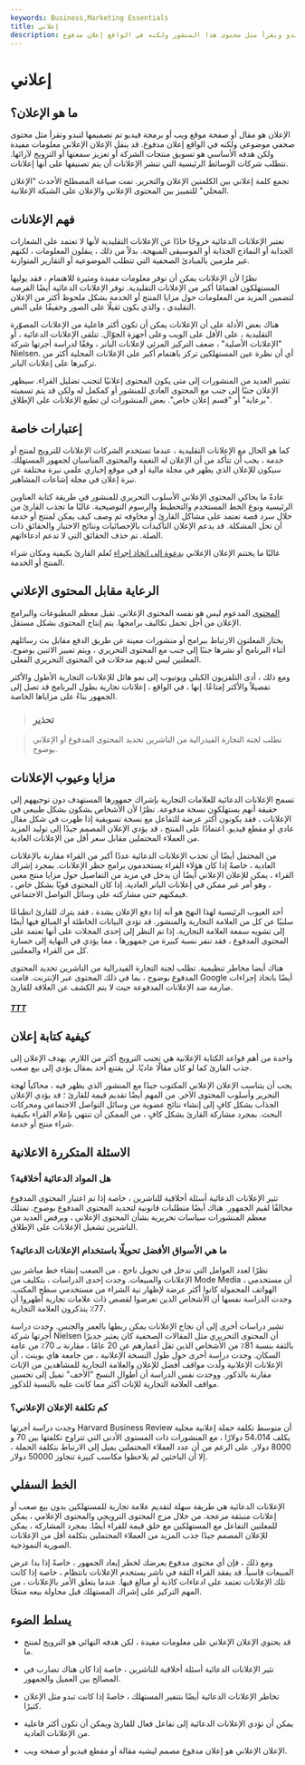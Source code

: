 ```yaml
---
keywords: Business,Marketing Essentials
title: إعلاني
description: الإعلان هو محتوى مجلة أو صحيفة أو موقع ويب يبدو ويقرأ مثل محتوى هذا المنشور ولكنه في الواقع إعلان مدفوع.
---
```


# إعلاني
## ما هو الإعلان؟

الإعلان هو مقال أو صفحة موقع ويب أو برمجة فيديو تم تصميمها لتبدو وتقرأ مثل محتوى صحفي موضوعي ولكنه في الواقع إعلان مدفوع. قد ينقل الإعلان الإعلاني معلومات مفيدة ولكن هدفه الأساسي هو تسويق منتجات الشركة أو تعزيز سمعتها أو الترويج لآرائها. تتطلب شركات الوسائط الرئيسية التي تنشر الإعلانات أن يتم تصنيفها على أنها إعلانات.

تجمع كلمة إعلاني بين الكلمتين الإعلان والتحرير. تمت صياغة المصطلح الأحدث "الإعلان المحلي" للتمييز بين المحتوى الإعلاني والإعلان على الشبكة الإعلانية.

## فهم الإعلانات

تعتبر الإعلانات الدعائية خروجًا حادًا عن الإعلانات التقليدية لأنها لا تعتمد على الشعارات الجذابة أو النماذج الجذابة أو الموسيقى المبهجة. بدلاً من ذلك ، ينقلون المعلومات ، لكنهم غير ملزمين بالمبادئ الصحفية التي تتطلب الموضوعية أو التقارير المتوازنة.

نظرًا لأن الإعلانات يمكن أن توفر معلومات مفيدة ومثيرة للاهتمام ، فقد يوليها المستهلكون اهتمامًا أكبر من الإعلانات التقليدية. توفر الإعلانات الدعائية أيضًا الفرصة لتضمين المزيد من المعلومات حول مزايا المنتج أو الخدمة بشكل ملحوظ أكثر من الإعلان التقليدي ، والذي يكون ثقيلًا على الصور وخفيفًا على النص.

هناك بعض الأدلة على أن الإعلانات يمكن أن تكون أكثر فاعلية من الإعلانات المصوّرة التقليدية ، على الأقل على الويب وعلى أجهزة الجوّال. تتلقى الإعلانات الدعائية ، أو "الإعلانات الأصلية" ، ضعف التركيز المرئي لإعلانات البانر ، وفقًا لدراسة أجرتها شركة Nielsen. أي أن نظرة عين المستهلكين تركز باهتمام أكبر على الإعلانات المحلية أكثر من تركيزها على إعلانات البانر.

تشير العديد من المنشورات إلى متى يكون المحتوى إعلانيًا لتجنب تضليل القراء. سيظهر الإعلان جنبًا إلى جنب مع المحتوى العادي للمنشور أو كمكمل له ولكن قد يتم تسميته "برعاية" أو "قسم إعلان خاص". بعض المنشورات لن تطبع الإعلانات على الإطلاق.

## إعتبارات خاصة

كما هو الحال مع الإعلانات التقليدية ، عندما تستخدم الشركات الإعلانات للترويج لمنتج أو خدمة ، يجب أن تتأكد من أن الإعلان له النغمة والمحتوى المناسبان لجمهور المستهلك. سيكون للإعلان الذي يظهر في مجلة مالية أو في موقع إخباري علمي نبرة مختلفة عن نبرة إعلان في مجلة إشاعات المشاهير.

عادةً ما يحاكي المحتوى الإعلاني الأسلوب التحريري للمنشور في طريقة كتابة العناوين الرئيسية ونوع الخط المستخدم والتخطيط والرسوم التوضيحية. غالبًا ما تجذب القارئ من خلال سرد قصة تعتمد على مشاكل القارئ أو مخاوفه ثم وصف كيف يمكن لمنتج أو خدمة أن تحل المشكلة. قد يدعم الإعلان التأكيدات بالإحصائيات ونتائج الاختبار والحقائق ذات الصلة. تم حذف الحقائق التي لا تدعم ادعاءاتهم.

غالبًا ما يختتم الإعلان الإعلاني [بدعوة إلى اتخاذ إجراء](/call-action-cta) تُعلم القارئ بكيفية ومكان شراء المنتج أو الخدمة.

## الرعاية مقابل المحتوى الإعلاني

[المحتوى](/corporate-sponsorship) المدعوم ليس هو نفسه المحتوى الإعلاني. تقبل معظم المطبوعات والبرامج الإعلان من أجل تحمل تكاليف برامجها. يتم إنتاج المحتوى بشكل مستقل.

يختار المعلنون الارتباط ببرامج أو منشورات معينة عن طريق الدفع مقابل بث رسائلهم أثناء البرنامج أو نشرها جنبًا إلى جنب مع المحتوى التحريري ، ويتم تمييز الاثنين بوضوح. المعلنين ليس لديهم مدخلات في المحتوى التحريري الفعلي.

ومع ذلك ، أدى التلفزيون الكبلي ويوتيوب إلى نمو هائل للإعلانات التجارية الأطول والأكثر تفصيلاً والأكثر إمتاعًا. إنها ، في الواقع ، إعلانات تجارية بطول البرنامج قد تصل إلى الجمهور بناءً على مزاياها الخاصة.

> ### تحذير

> تطلب لجنة التجارة الفيدرالية من الناشرين تحديد المحتوى المدفوع أو الإعلاني بوضوح.

>

## مزايا وعيوب الإعلانات

تسمح الإعلانات الدعائية للعلامات التجارية بإشراك جمهورها المستهدف دون توجيههم إلى حقيقة أنهم يستهلكون نسخة مدفوعة. نظرًا لأن الأشخاص يشكون بشكل طبيعي في الإعلانات ، فقد يكونون أكثر عرضة للتفاعل مع نسخة تسويقية إذا ظهرت في شكل مقال عادي أو مقطع فيديو. اعتمادًا على المنتج ، قد يؤدي الإعلان المصمم جيدًا إلى توليد المزيد من العملاء المحتملين مقابل سعر أقل من الإعلانات العادية.

من المحتمل أيضًا أن تجذب الإعلانات الدعائية عددًا أكبر من القراء مقارنة بالإعلانات العادية ، خاصةً إذا كان هؤلاء القراء يستخدمون برامج حظر الإعلانات. بمجرد إشراك القراء ، يمكن للإعلان الإعلاني أيضًا أن يدخل في مزيد من التفاصيل حول مزايا منتج معين ، وهو أمر غير ممكن في إعلانات البانر العادية. إذا كان المحتوى قويًا بشكل خاص ، فيمكنهم حتى مشاركته على وسائل التواصل الاجتماعي.

أحد العيوب الرئيسية لهذا النهج هو أنه إذا دفع الإعلان بشدة ، فقد يترك للقارئ انطباعًا سلبيًا عن كل من العلامة التجارية والمنشور. قد تؤدي البيانات الخاطئة أو المبالغ فيها أيضًا إلى تشويه سمعة العلامة التجارية. إذا تم النظر إلى إحدى المجلات على أنها تعتمد على المحتوى المدفوع ، فقد تنفر نسبة كبيرة من جمهورها ، مما يؤدي في النهاية إلى خسارة كل من القراء والمعلنين.

هناك أيضا مخاطر تنظيمية. تطلب لجنة التجارة الفيدرالية من الناشرين تحديد المحتوى المدفوع بوضوح ، بما في ذلك المحتوى عبر الإنترنت. قامت Google أيضًا باتخاذ إجراءات صارمة ضد الإعلانات المدفوعة حيث لا يتم الكشف عن العلاقة للقارئ.

<h5> <a href=""> TTT </a> </h5>

## كيفية كتابة إعلان

واحدة من أهم قواعد الكتابة الإعلانية هي تجنب الترويج أكثر من اللازم. يهدف الإعلان إلى جذب القارئ كما لو كان مقالًا عاديًا. لن يقتنع أحد بمقال يؤدي إلى بيع صعب.

يجب أن يتناسب الإعلان الإعلاني المكتوب جيدًا مع المنشور الذي يظهر فيه ، محاكياً لهجة التحرير وأسلوب المحتوى الآخر. من المهم أيضًا تقديم قيمة للقارئ ؛ قد يؤدي الإعلان الجذاب بشكل كافٍ إلى إنشاء نتائج عضوية من وسائل التواصل الاجتماعي ومحركات البحث. بمجرد مشاركة القارئ بشكل كافٍ ، من الممكن أن تنتهي بإعلام القراء بكيفية شراء منتج أو خدمة.

## الاسئلة المتكررة الاعلانية

### هل المواد الدعائية أخلاقية؟

تثير الإعلانات الدعائية أسئلة أخلاقية للناشرين ، خاصة إذا تم اعتبار المحتوى المدفوع مخالفًا لقيم الجمهور. هناك أيضًا متطلبات قانونية لتحديد المحتوى المدفوع بوضوح. تمتلك معظم المنشورات سياسات تحريرية بشأن المحتوى الإعلاني ، ويرفض العديد من الناشرين تشغيل الإعلانات على الإطلاق.

### ما هي الأسواق الأفضل تحويلًا باستخدام الإعلانات الدعائية؟

نظرًا لعدد العوامل التي تدخل في تحويل ناجح ، من الصعب إنشاء خط مباشر بين الإعلانات والمبيعات. وجدت إحدى الدراسات ، بتكليف من Mode Media ، أن مستخدمي الهواتف المحمولة كانوا أكثر عرضة لإظهار نية الشراء من مستخدمي سطح المكتب. وجدت الدراسة نفسها أن الأشخاص الذين تعرضوا لقصص ذات علامات تجارية أظهروا أن 77٪ يتذكرون العلامة التجارية.

تشير دراسات أخرى إلى أن نجاح الإعلانات يمكن ربطها بالعمر والجنس. وجدت دراسة أجرتها شركة Nielsen أن المحتوى التحريري مثل المقالات الصحفية كان يعتبر جديرًا بالثقة بنسبة 81٪ من الأشخاص الذين تقل أعمارهم عن 20 عامًا ، مقارنة بـ 70٪ من عامة السكان. وجدت دراسة أخرى حول طول النسخة الإعلانية ، من جامعة هاي بوينت ، أن الإعلانات الإعلانية ولّدت مواقف أفضل للإعلان والعلامة التجارية للمشاهدين من الإناث مقارنة بالذكور. ووجدت نفس الدراسة أن أطوال النسخ "الأخف" تميل إلى تحسين مواقف العلامة التجارية للإناث أكثر مما كانت عليه بالنسبة للذكور.

### كم تكلفة الإعلان الإعلاني؟

وجدت دراسة أجرتها Harvard Business Review أن متوسط تكلفة حملة إعلانية محلية يكلف 54،014 دولارًا ، مع المنشورات ذات المستوى الأدنى التي تتراوح تكلفتها بين 70 و 8000 دولار. على الرغم من أن عدد العملاء المحتملين يميل إلى الارتباط بتكلفة الحملة ، إلا أن الباحثين لم يلاحظوا مكاسب كبيرة تتجاوز 50000 دولار.

## الخط السفلي

الإعلانات الدعائية هي طريقة سهلة لتقديم علامة تجارية للمستهلكين بدون بيع صعب أو إعلانات منبثقة مزعجة. من خلال مزج المحتوى الترويجي والمحتوى الإعلامي ، يمكن للمعلنين التفاعل مع المستهلكين مع خلق قيمة للقراء أيضًا. بمجرد المشاركة ، يمكن للإعلان المصمم جيدًا جذب المزيد من العملاء المحتملين بتكلفة أقل من الإعلانات الصورية النموذجية.

ومع ذلك ، فإن أي محتوى مدفوع يعرضك لخطر إبعاد الجمهور ، خاصةً إذا بدا عرض المبيعات قاسياً. قد يفقد القراء الثقة في ناشر يستخدم الإعلانات بانتظام ، خاصة إذا كانت تلك الإعلانات تعتمد على ادعاءات كاذبة أو مبالغ فيها. عندما يتعلق الأمر بالإعلانات ، من المهم التركيز على إشراك المستهلك قبل محاولة بيعه منتجًا.

## يسلط الضوء

- قد يحتوي الإعلان الإعلاني على معلومات مفيدة ، لكن هدفه النهائي هو الترويج لمنتج ما.

- تثير الإعلانات الدعائية أسئلة أخلاقية للناشرين ، خاصة إذا كان هناك تضارب في المصالح بين العميل والجمهور.

- تخاطر الإعلانات الدعائية أيضًا بتنفير المستهلك ، خاصةً إذا كانت تبدو مثل الإعلان كثيرًا.

- يمكن أن تؤدي الإعلانات الدعائية إلى تفاعل فعال للقارئ ويمكن أن تكون أكثر فاعلية من الإعلانات العادية.

- الإعلان الإعلاني هو إعلان مدفوع مصمم ليشبه مقالة أو مقطع فيديو أو صفحة ويب.

